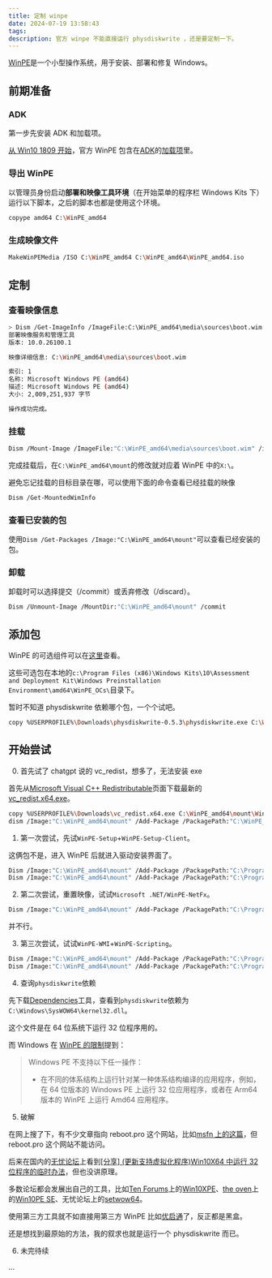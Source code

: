 ```yaml
---
title: 定制 winpe
date: 2024-07-19 13:58:43
tags:
description: 官方 winpe 不能直接运行 physdiskwrite ，还是要定制一下。
---
```


[WinPE](https://learn.microsoft.com/zh-cn/windows-hardware/manufacture/desktop/winpe-intro)是一个小型操作系统，用于安装、部署和修复 Windows。

## 前期准备

### ADK

第一步先安装 ADK 和加载项。

[从 Win10 1809 开始](https://learn.microsoft.com/zh-cn/windows-hardware/manufacture/desktop/winpe-intro?view=windows-11#download-winpe)，官方 WinPE 包含在[ADK](https://learn.microsoft.com/zh-cn/windows-hardware/get-started/adk-install)的[加载项](https://learn.microsoft.com/zh-cn/windows-hardware/get-started/adk-install#download-the-adk-for-windows-11-version-22h2)里。

### 导出 WinPE

以管理员身份启动**部署和映像工具环境**（在开始菜单的程序栏 Windows Kits 下）运行以下脚本，之后的脚本也都是使用这个环境。

```sh
copype amd64 C:\WinPE_amd64
```

### 生成映像文件

```sh
MakeWinPEMedia /ISO C:\WinPE_amd64 C:\WinPE_amd64\WinPE_amd64.iso
```

## 定制

### 查看映像信息

```sh
> Dism /Get-ImageInfo /ImageFile:C:\WinPE_amd64\media\sources\boot.wim
部署映像服务和管理工具
版本: 10.0.26100.1

映像详细信息: C:\WinPE_amd64\media\sources\boot.wim

索引: 1
名称: Microsoft Windows PE (amd64)
描述: Microsoft Windows PE (amd64)
大小: 2,009,251,937 字节

操作成功完成。
```

### 挂载

```sh
Dism /Mount-Image /ImageFile:"C:\WinPE_amd64\media\sources\boot.wim" /index:1 /MountDir:"C:\WinPE_amd64\mount"
```

完成挂载后，在`C:\WinPE_amd64\mount`的修改就对应着 WinPE 中的`X:\`。

避免忘记挂载的目标目录在哪，可以使用下面的命令查看已经挂载的映像

```sh
Dism /Get-MountedWimInfo
```

### 查看已安装的包

使用`Dism /Get-Packages /Image:"C:\WinPE_amd64\mount"`可以查看已经安装的包。

### 卸载

卸载时可以选择提交（/commit）或丢弃修改（/discard）。

```sh
Dism /Unmount-Image /MountDir:"C:\WinPE_amd64\mount" /commit
```

## 添加包

WinPE 的可选组件可以在[这里](https://learn.microsoft.com/zh-cn/windows-hardware/manufacture/desktop/winpe-add-packages--optional-components-reference)查看。

这些可选包在本地的`c:\Program Files (x86)\Windows Kits\10\Assessment and Deployment Kit\Windows Preinstallation Environment\amd64\WinPE_OCs\`目录下。

暂时不知道 physdiskwrite 依赖哪个包，一个个试吧。

```sh
copy %USERPROFILE%\Downloads\physdiskwrite-0.5.3\physdiskwrite.exe C:\WinPE_amd64\mount\Windows\System32\
```

## 开始尝试

0. 首先试了 chatgpt 说的 vc_redist，想多了，无法安装 exe

首先从[Microsoft Visual C++ Redistributable](https://learn.microsoft.com/en-us/cpp/windows/latest-supported-vc-redist)页面下载最新的[vc_redist.x64.exe](https://aka.ms/vs/17/release/vc_redist.x64.exe)。

```sh
copy %USERPROFILE%\Downloads\vc_redist.x64.exe C:\WinPE_amd64\mount\Windows\Temp\
dism /Image:"C:\WinPE_amd64\mount" /Add-Package /PackagePath:"C:\WinPE_amd64\mount\Windows\Temp\vc_redist.x64.exe"
```

1. 第一次尝试，先试`WinPE-Setup`+`WinPE-Setup-Client`。

这俩包不是，进入 WinPE 后就进入驱动安装界面了。

```sh
Dism /Image:"C:\WinPE_amd64\mount" /Add-Package /PackagePath:"C:\Program Files (x86)\Windows Kits\10\Assessment and Deployment Kit\Windows Preinstallation Environment\amd64\WinPE_OCs\WinPE-Setup.cab"
Dism /Image:"C:\WinPE_amd64\mount" /Add-Package /PackagePath:"C:\Program Files (x86)\Windows Kits\10\Assessment and Deployment Kit\Windows Preinstallation Environment\amd64\WinPE_OCs\WinPE-Setup-Client.cab"
```

2. 第二次尝试，重置映像，试试`Microsoft .NET/WinPE-NetFx`。

```sh
Dism /Image:"C:\WinPE_amd64\mount" /Add-Package /PackagePath:"C:\Program Files (x86)\Windows Kits\10\Assessment and Deployment Kit\Windows Preinstallation Environment\amd64\WinPE_OCs\WinPE-NetFx.cab"
```

并不行。

3. 第三次尝试，试试`WinPE-WMI`+`WinPE-Scripting`。

```sh
Dism /Image:"C:\WinPE_amd64\mount" /Add-Package /PackagePath:"C:\Program Files (x86)\Windows Kits\10\Assessment and Deployment Kit\Windows Preinstallation Environment\amd64\WinPE_OCs\WinPE-WMI.cab"
Dism /Image:"C:\WinPE_amd64\mount" /Add-Package /PackagePath:"C:\Program Files (x86)\Windows Kits\10\Assessment and Deployment Kit\Windows Preinstallation Environment\amd64\WinPE_OCs\WinPE-Scripting.cab"
```

4. 查询`physdiskwrite`依赖

先下载[Dependencies](https://github.com/lucasg/Dependencies)工具，查看到`physdiskwrite`依赖为`C:\Windows\SysWOW64\kernel32.dll`。

这个文件是在 64 位系统下运行 32 位程序用的。

而 Windows 在 [WinPE 的限制](https://learn.microsoft.com/zh-cn/windows-hardware/manufacture/desktop/winpe-intro#limitations)提到：

> Windows PE 不支持以下任一操作：
>
> - 在不同的体系结构上运行针对某一种体系结构编译的应用程序，例如，在 64 位版本的 Windows PE 上运行 32 位应用程序，或者在 Arm64 版本的 WinPE 上运行 Amd64 应用程序。

5. 破解

在网上搜了下，有不少文章指向 reboot.pro 这个网站，比如[msfn 上的这篇](https://msfn.org/board/topic/167983-how-to-add-wow64-to-simple-win8pe)，但 reboot.pro 这个网站不能访问。

后来在国内的[无忧论坛](http://bbs.wuyou.net/)上看到[[分享] (更新支持虚拟化程序)Win10X64 中运行 32 位程序的临时办法](http://bbs.wuyou.net/forum.php?mod=viewthread&tid=371490)，但也没讲原理。

多数论坛都会发展出自己的工具，比如[Ten Forums](https://www.tenforums.com/)上的[Win10XPE](https://www.tenforums.com/software-apps/182581-win10xpe-build-your-own-rescue-media-2-a.html)、[the oven](https://old.theoven.org/index-2.html)上的[Win10PE SE](https://old.theoven.org/index36c8.html?topic=1336.0)、无忧论坛上的[setwow64](http://bbs.wuyou.net/forum.php?mod=viewthread&tid=371490)。

使用第三方工具就不如直接用第三方 WinPE 比如[优启通](https://www.itsk.com/thread/431283)了，反正都是黑盒。

还是想找到最原始的方法，我的叙求也就是运行一个 physdiskwrite 而已。

6. 未完待续

...
